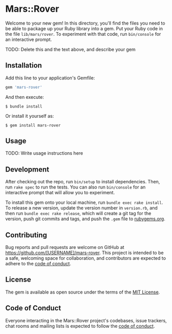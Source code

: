 # Mars::Rover

Welcome to your new gem! In this directory, you'll find the files you need to be able to package up your Ruby library into a gem. Put your Ruby code in the file `lib/mars/rover`. To experiment with that code, run `bin/console` for an interactive prompt.

TODO: Delete this and the text above, and describe your gem

## Installation

Add this line to your application's Gemfile:

```ruby
gem 'mars-rover'
```

And then execute:

    $ bundle install

Or install it yourself as:

    $ gem install mars-rover

## Usage

TODO: Write usage instructions here

## Development

After checking out the repo, run `bin/setup` to install dependencies. Then, run `rake spec` to run the tests. You can also run `bin/console` for an interactive prompt that will allow you to experiment.

To install this gem onto your local machine, run `bundle exec rake install`. To release a new version, update the version number in `version.rb`, and then run `bundle exec rake release`, which will create a git tag for the version, push git commits and tags, and push the `.gem` file to [rubygems.org](https://rubygems.org).

## Contributing

Bug reports and pull requests are welcome on GitHub at https://github.com/[USERNAME]/mars-rover. This project is intended to be a safe, welcoming space for collaboration, and contributors are expected to adhere to the [code of conduct](https://github.com/[USERNAME]/mars-rover/blob/master/CODE_OF_CONDUCT.md).


## License

The gem is available as open source under the terms of the [MIT License](https://opensource.org/licenses/MIT).

## Code of Conduct

Everyone interacting in the Mars::Rover project's codebases, issue trackers, chat rooms and mailing lists is expected to follow the [code of conduct](https://github.com/[USERNAME]/mars-rover/blob/master/CODE_OF_CONDUCT.md).
